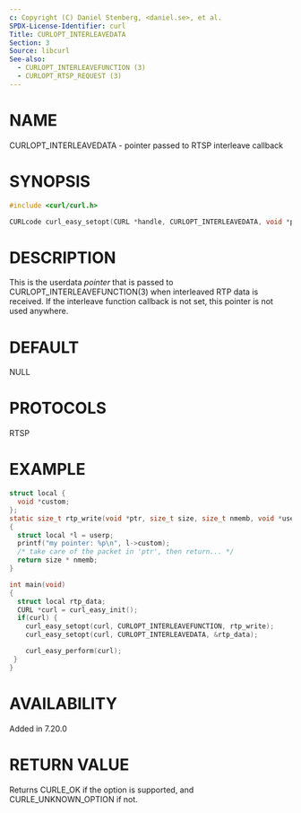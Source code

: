 ```yaml
---
c: Copyright (C) Daniel Stenberg, <daniel.se>, et al.
SPDX-License-Identifier: curl
Title: CURLOPT_INTERLEAVEDATA
Section: 3
Source: libcurl
See-also:
  - CURLOPT_INTERLEAVEFUNCTION (3)
  - CURLOPT_RTSP_REQUEST (3)
---
```


# NAME

CURLOPT_INTERLEAVEDATA - pointer passed to RTSP interleave callback

# SYNOPSIS

~~~c
#include <curl/curl.h>

CURLcode curl_easy_setopt(CURL *handle, CURLOPT_INTERLEAVEDATA, void *pointer);
~~~

# DESCRIPTION

This is the userdata *pointer* that is passed to
CURLOPT_INTERLEAVEFUNCTION(3) when interleaved RTP data is received. If
the interleave function callback is not set, this pointer is not used
anywhere.

# DEFAULT

NULL

# PROTOCOLS

RTSP

# EXAMPLE

~~~c
struct local {
  void *custom;
};
static size_t rtp_write(void *ptr, size_t size, size_t nmemb, void *userp)
{
  struct local *l = userp;
  printf("my pointer: %p\n", l->custom);
  /* take care of the packet in 'ptr', then return... */
  return size * nmemb;
}

int main(void)
{
  struct local rtp_data;
  CURL *curl = curl_easy_init();
  if(curl) {
    curl_easy_setopt(curl, CURLOPT_INTERLEAVEFUNCTION, rtp_write);
    curl_easy_setopt(curl, CURLOPT_INTERLEAVEDATA, &rtp_data);

    curl_easy_perform(curl);
 }
}
~~~

# AVAILABILITY

Added in 7.20.0

# RETURN VALUE

Returns CURLE_OK if the option is supported, and CURLE_UNKNOWN_OPTION if not.
